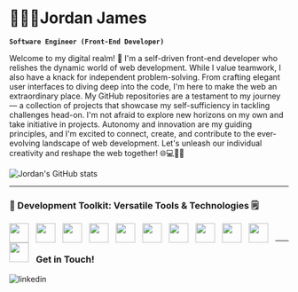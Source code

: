 # 👨🏽‍💻Jordan James

**`Software Engineer (Front-End Developer)`**

Welcome to my digital realm! 🚀 I'm a self-driven front-end developer who relishes the dynamic world of web development. While I value teamwork, I also have a knack for independent problem-solving. From crafting elegant user interfaces to diving deep into the code, I'm here to make the web an extraordinary place. My GitHub repositories are a testament to my journey — a collection of projects that showcase my self-sufficiency in tackling challenges head-on. I'm not afraid to explore new horizons on my own and take initiative in projects. Autonomy and innovation are my guiding principles, and I'm excited to connect, create, and contribute to the ever-evolving landscape of web development. Let's unleash our individual creativity and reshape the web together! 🌐💻🚀🔥

![Jordan's GitHub stats](https://github-readme-stats.vercel.app/api?username=jordanjamesja&show_icons=true&theme=highcontrast)

---
### 🧰 Development Toolkit: Versatile Tools & Technologies 🗒️ <br>
<img align="left" width="35px" style="padding-right:10px;" src="https://cdn.jsdelivr.net/gh/devicons/devicon/icons/html5/html5-original.svg"/>
<img align="left" width="35px" style="padding-right:10px;" src="https://cdn.jsdelivr.net/gh/devicons/devicon/icons/css3/css3-original.svg"/>
<img align="left" width="35px" style="padding-right:10px;" src="https://cdn.jsdelivr.net/gh/devicons/devicon/icons/javascript/javascript-original.svg"/>
<img align="left" width="35px" style="padding-right:10px;" src="https://cdn.jsdelivr.net/gh/devicons/devicon/icons/python/python-original.svg"/>
<img align="left" width="35px" style="padding-right:10px;" src="https://cdn.jsdelivr.net/gh/devicons/devicon/icons/c/c-original.svg"/>
<img align="left" width="35px" style="padding-right:10px;" src="https://cdn.jsdelivr.net/gh/devicons/devicon/icons/cplusplus/cplusplus-original.svg"/>
<img align="left" width="35px" style="padding-right:10px;" src="https://cdn.jsdelivr.net/gh/devicons/devicon/icons/csharp/csharp-original.svg"/>
<img align="left" width="35px" style="padding-right:10px;" src="https://cdn.jsdelivr.net/gh/devicons/devicon/icons/php/php-original.svg"/>
<img align="left" width="35px" style="padding-right:10px;" src="https://cdn.jsdelivr.net/gh/devicons/devicon/icons/react/react-original.svg"/>
<img align="left" width="35px" style="padding-right:10px;" src="https://cdn.jsdelivr.net/gh/devicons/devicon/icons/bootstrap/bootstrap-original.svg"/> 
<img align="left" width="35px" style="padding-right:10px;" src="https://cdn.jsdelivr.net/gh/devicons/devicon/icons/vscode/vscode-original.svg"/> 
<br> 

---

### Get in Touch! <br>

[<img align="left" alt="linkedin" src="https://img.shields.io/badge/linkedin-%230077B5.svg?&style=for-the-badge&logo=linkedin&logoColor=white" />](https://www.linkedin.com/in/jordan-james-264271265/)

<!--
**JordanJamesJA/JordanJamesJA** is a ✨ _special_ ✨ repository because its `README.md` (this file) appears on your GitHub profile.

Here are some ideas to get you started:

- 🔭 I’m currently working on ...
- 🌱 I’m currently learning ...
- 👯 I’m looking to collaborate on ...
- 🤔 I’m looking for help with ...
- 💬 Ask me about ...
- 📫 How to reach me: ...
- 😄 Pronouns: ...
- ⚡ Fun fact: ...
-->
